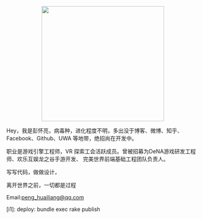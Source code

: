 <p align="center">
    <a href="https://huailiang.github.io/">
    	<img src="https://huailiang.github.io/img/author.jpg" width="320" height="300">
    </a>
</p>


Hey，我是彭怀亮，病毒种，进化程度不明，多出没于博客、微博、知乎、Facebook、Github、UWA 等地带，绝招尚在开发中。

职业是游戏引擎工程师，VR 探索工会活跃成员。曾被招募为DeNA游戏研发工程师、欢乐互娱龙之谷手游开发、 完美世界前端基础工程团队负责人。


写写代码，做做设计，

离开世界之前，一切都是过程 

Email:peng_huailiang@qq.com




[i1]: deploy: bundle exec rake publish